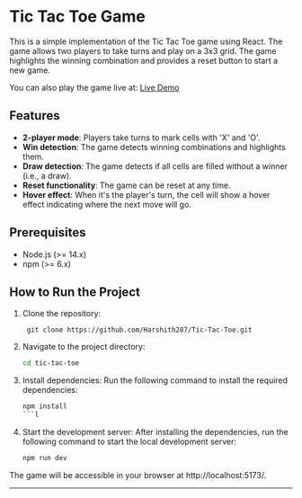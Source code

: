 # Tic Tac Toe Game

This is a simple implementation of the Tic Tac Toe game using React. The game allows two players to take turns and play on a 3x3 grid. The game highlights the winning combination and provides a reset button to start a new game.

You can also play the game live at: [Live Demo](https://harshith287-tic-tac-toe.vercel.app/)

## Features

- **2-player mode**: Players take turns to mark cells with 'X' and 'O'.
- **Win detection**: The game detects winning combinations and highlights them.
- **Draw detection**: The game detects if all cells are filled without a winner (i.e., a draw).
- **Reset functionality**: The game can be reset at any time.
- **Hover effect**: When it's the player's turn, the cell will show a hover effect indicating where the next move will go.

## Prerequisites

- Node.js (>= 14.x)
- npm (>= 6.x) 

## How to Run the Project

1. Clone the repository:

        git clone https://github.com/Harshith287/Tic-Tac-Toe.git

2. Navigate to the project directory:
	
	```bash
    cd tic-tac-toe
    ```

3. Install dependencies:
Run the following command to install the required dependencies:
    ```bash
    npm install
    ```l

4. Start the development server:
	 After installing the dependencies, run the following command to start the local development server:
    ```bash
    npm run dev
    ```
The game will be accessible in your browser at http://localhost:5173/.



---

